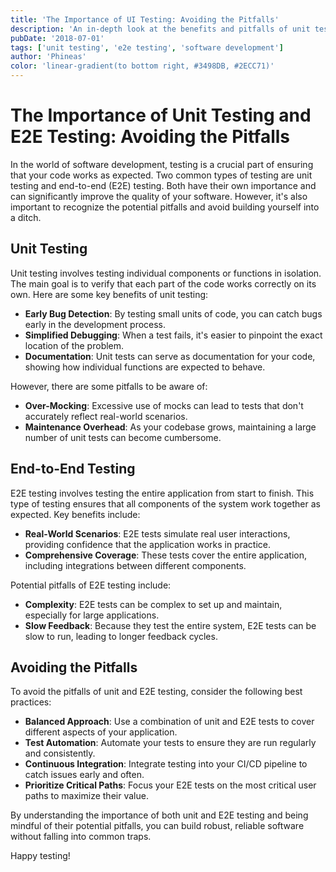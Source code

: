 ```yaml
---
title: 'The Importance of UI Testing: Avoiding the Pitfalls'
description: 'An in-depth look at the benefits and pitfalls of unit testing and end-to-end testing in software development'
pubDate: '2018-07-01'
tags: ['unit testing', 'e2e testing', 'software development']
author: 'Phineas'
color: 'linear-gradient(to bottom right, #3498DB, #2ECC71)'
---
```


# The Importance of Unit Testing and E2E Testing: Avoiding the Pitfalls

In the world of software development, testing is a crucial part of ensuring that your code works as expected. Two common types of testing are unit testing and end-to-end (E2E) testing. Both have their own importance and can significantly improve the quality of your software. However, it's also important to recognize the potential pitfalls and avoid building yourself into a ditch.

## Unit Testing

Unit testing involves testing individual components or functions in isolation. The main goal is to verify that each part of the code works correctly on its own. Here are some key benefits of unit testing:

- **Early Bug Detection**: By testing small units of code, you can catch bugs early in the development process.
- **Simplified Debugging**: When a test fails, it's easier to pinpoint the exact location of the problem.
- **Documentation**: Unit tests can serve as documentation for your code, showing how individual functions are expected to behave.

However, there are some pitfalls to be aware of:

- **Over-Mocking**: Excessive use of mocks can lead to tests that don't accurately reflect real-world scenarios.
- **Maintenance Overhead**: As your codebase grows, maintaining a large number of unit tests can become cumbersome.

## End-to-End Testing

E2E testing involves testing the entire application from start to finish. This type of testing ensures that all components of the system work together as expected. Key benefits include:

- **Real-World Scenarios**: E2E tests simulate real user interactions, providing confidence that the application works in practice.
- **Comprehensive Coverage**: These tests cover the entire application, including integrations between different components.

Potential pitfalls of E2E testing include:

- **Complexity**: E2E tests can be complex to set up and maintain, especially for large applications.
- **Slow Feedback**: Because they test the entire system, E2E tests can be slow to run, leading to longer feedback cycles.

## Avoiding the Pitfalls

To avoid the pitfalls of unit and E2E testing, consider the following best practices:

- **Balanced Approach**: Use a combination of unit and E2E tests to cover different aspects of your application.
- **Test Automation**: Automate your tests to ensure they are run regularly and consistently.
- **Continuous Integration**: Integrate testing into your CI/CD pipeline to catch issues early and often.
- **Prioritize Critical Paths**: Focus your E2E tests on the most critical user paths to maximize their value.

By understanding the importance of both unit and E2E testing and being mindful of their potential pitfalls, you can build robust, reliable software without falling into common traps.

Happy testing!